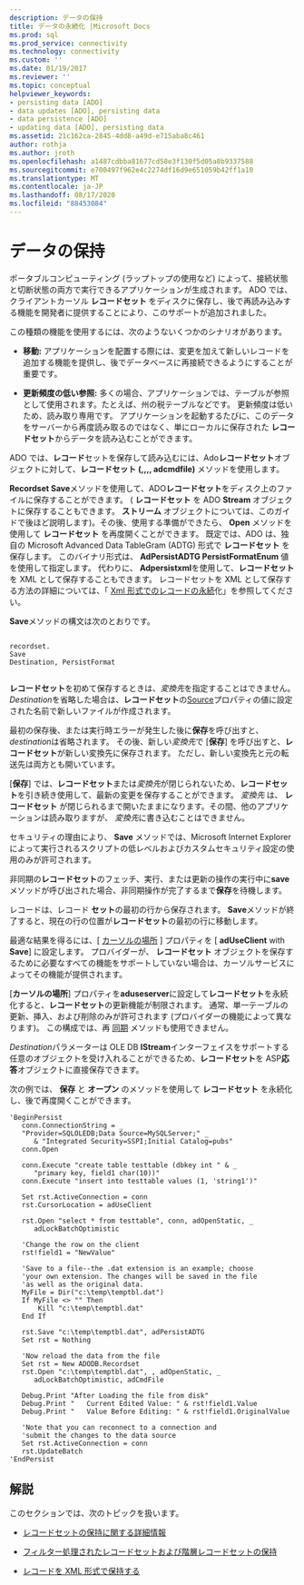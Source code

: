```yaml
---
description: データの保持
title: データの永続化 |Microsoft Docs
ms.prod: sql
ms.prod_service: connectivity
ms.technology: connectivity
ms.custom: ''
ms.date: 01/19/2017
ms.reviewer: ''
ms.topic: conceptual
helpviewer_keywords:
- persisting data [ADO]
- data updates [ADO], persisting data
- data persistence [ADO]
- updating data [ADO], persisting data
ms.assetid: 21c162ca-2845-4dd8-a49d-e715aba8c461
author: rothja
ms.author: jroth
ms.openlocfilehash: a1487cdbba81677cd58e3f130f5d05a8b9337588
ms.sourcegitcommit: e700497f962e4c2274df16d9e651059b42ff1a10
ms.translationtype: MT
ms.contentlocale: ja-JP
ms.lasthandoff: 08/17/2020
ms.locfileid: "88453084"
---
```

# <a name="persisting-data"></a>データの保持
ポータブルコンピューティング (ラップトップの使用など) によって、接続状態と切断状態の両方で実行できるアプリケーションが生成されます。 ADO では、クライアントカーソル **レコードセット** をディスクに保存し、後で再読み込みする機能を開発者に提供することにより、このサポートが追加されました。  
  
 この種類の機能を使用するには、次のようないくつかのシナリオがあります。  
  
-   **移動:** アプリケーションを配置する際には、変更を加えて新しいレコードを追加する機能を提供し、後でデータベースに再接続できるようにすることが重要です。  
  
-   **更新頻度の低い参照:** 多くの場合、アプリケーションでは、テーブルが参照として使用されます。たとえば、州の税テーブルなどです。 更新頻度は低いため、読み取り専用です。 アプリケーションを起動するたびに、このデータをサーバーから再度読み取るのではなく、単にローカルに保存された **レコードセット**からデータを読み込むことができます。  
  
 ADO では、**レコード**セットを保存して読み込むには、Ado**レコードセット**オブジェクトに対して、**レコードセット** **(,,,, adcmdfile)** メソッドを使用します。  
  
 **Recordset Save**メソッドを使用して、ADO**レコードセット**をディスク上のファイルに保存することができます。 ( **レコードセット** を ADO **Stream** オブジェクトに保存することもできます。 **ストリーム** オブジェクトについては、このガイドで後ほど説明します)。その後、使用する準備ができたら、 **Open** メソッドを使用して **レコードセット** を再度開くことができます。 既定では、ADO は、独自の Microsoft Advanced Data TableGram (ADTG) 形式で **レコードセット** を保存します。 このバイナリ形式は、 **AdPersistADTG PersistFormatEnum** 値を使用して指定します。 代わりに、 **Adpersistxml**を使用して、**レコードセット**を XML として保存することもできます。 レコードセットを XML として保存する方法の詳細については、「 [Xml 形式でのレコードの永続](../../../ado/guide/data/persisting-records-in-xml-format.md)化」を参照してください。  
  
 **Save**メソッドの構文は次のとおりです。  
  
```  
  
recordset.  
Save  
Destination, PersistFormat  
  
```  
  
 **レコードセット**を初めて保存するときは、*変換先*を指定することはできません。 *Destination*を省略した場合は、**レコードセット**の[Source](../../../ado/reference/ado-api/source-property-ado-recordset.md)プロパティの値に設定された名前で新しいファイルが作成されます。  
  
 最初の保存後、または実行時エラーが発生した後に**保存**を呼び出すと、 *destination*は省略されます。 その後、新しい*変換先*で [**保存**] を呼び出すと、**レコードセット**が新しい変換先に保存されます。 ただし、新しい変換先と元の転送先は両方とも開いています。  
  
 [**保存**] では、**レコードセット**または*変換先*が閉じられないため、**レコードセット**を引き続き使用して、最新の変更を保存することができます。 *変換先* は、 **レコードセット** が閉じられるまで開いたままになります。その間、他のアプリケーションは読み取りますが、 *変換先*に書き込むことはできません。  
  
 セキュリティの理由により、 **Save** メソッドでは、Microsoft Internet Explorer によって実行されるスクリプトの低レベルおよびカスタムセキュリティ設定の使用のみが許可されます。  
  
 非同期の**レコードセット**のフェッチ、実行、または更新の操作の実行中に**save**メソッドが呼び出された場合、非同期操作が完了するまで**保存**を待機します。  
  
 レコードは、レコード **セット**の最初の行から保存されます。 **Save**メソッドが終了すると、現在の行の位置が**レコードセット**の最初の行に移動します。  
  
 最適な結果を得るには、[ [カーソルの場所](../../../ado/reference/ado-api/cursorlocation-property-ado.md) ] プロパティを [ **adUseClient** with **Save**] に設定します。 プロバイダーが、 **レコードセット** オブジェクトを保存するために必要なすべての機能をサポートしていない場合は、カーソルサービスによってその機能が提供されます。  
  
 [**カーソルの場所**] プロパティを**aduseserver**に設定して**レコードセット**を永続化すると、**レコードセット**の更新機能が制限されます。 通常、単一テーブルの更新、挿入、および削除のみが許可されます (プロバイダーの機能によって異なります)。 この構成では、再 [同期](../../../ado/reference/ado-api/resync-method.md) メソッドも使用できません。  
  
 *Destination*パラメーターは OLE DB **IStream**インターフェイスをサポートする任意のオブジェクトを受け入れることができるため、**レコードセット**を ASP**応答**オブジェクトに直接保存できます。  
  
 次の例では、 **保存** と **オープン** のメソッドを使用して **レコードセット** を永続化し、後で再度開くことができます。  
  
```  
'BeginPersist  
   conn.ConnectionString = _  
   "Provider=SQLOLEDB;Data Source=MySQLServer;" _  
      & "Integrated Security=SSPI;Initial Catalog=pubs"  
   conn.Open  
  
   conn.Execute "create table testtable (dbkey int " & _  
      "primary key, field1 char(10))"  
   conn.Execute "insert into testtable values (1, 'string1')"  
  
   Set rst.ActiveConnection = conn  
   rst.CursorLocation = adUseClient  
  
   rst.Open "select * from testtable", conn, adOpenStatic, _  
      adLockBatchOptimistic  
  
   'Change the row on the client  
   rst!field1 = "NewValue"  
  
   'Save to a file--the .dat extension is an example; choose  
   'your own extension. The changes will be saved in the file  
   'as well as the original data.  
   MyFile = Dir("c:\temp\temptbl.dat")  
   If MyFile <> "" Then  
       Kill "c:\temp\temptbl.dat"  
   End If  
  
   rst.Save "c:\temp\temptbl.dat", adPersistADTG  
   Set rst = Nothing  
  
   'Now reload the data from the file  
   Set rst = New ADODB.Recordset  
   rst.Open "c:\temp\temptbl.dat", , adOpenStatic, _  
      adLockBatchOptimistic, adCmdFile  
  
   Debug.Print "After Loading the file from disk"  
   Debug.Print "   Current Edited Value: " & rst!field1.Value  
   Debug.Print "   Value Before Editing: " & rst!field1.OriginalValue  
  
   'Note that you can reconnect to a connection and  
   'submit the changes to the data source  
   Set rst.ActiveConnection = conn  
   rst.UpdateBatch  
'EndPersist  
```  
  
## <a name="remarks"></a>解説  
 このセクションでは、次のトピックを扱います。  
  
-   [レコードセットの保持に関する詳細情報](../../../ado/guide/data/more-about-recordset-persistence.md)  
  
-   [フィルター処理されたレコードセットおよび階層レコードセットの保持](../../../ado/guide/data/persisting-filtered-and-hierarchical-recordsets.md)  
  
-   [レコードを XML 形式で保持する](../../../ado/guide/data/persisting-records-in-xml-format.md)
